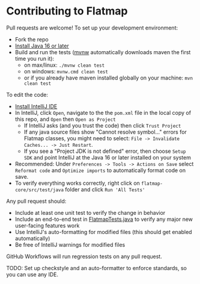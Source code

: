 # Contributing to Flatmap

Pull requests are welcome! To set up your development environment:

- Fork the repo
- [Install Java 16 or later](https://adoptium.net/installation.html)
- Build and run the tests ([mvnw](https://github.com/takari/maven-wrapper) automatically downloads maven the first time
  you run it):
  - on max/linux: `./mvnw clean test`
  - on windows: `mvnw.cmd clean test`
  - or if you already have maven installed globally on your machine: `mvn clean test`

To edit the code:

- [Install IntelliJ IDE](https://www.jetbrains.com/help/idea/installation-guide.html)
- In IntelliJ, click `Open`, navigate to the the `pom.xml` file in the local copy of this repo, and `Open`
  then `Open as Project`
  - If IntelliJ asks (and you trust the code) then click `Trust Project`
  - If any java source files show "Cannot resolve symbol..." errors for Flatmap classes, you might need to
    select: `File -> Invalidate Caches... -> Just Restart`.
  - If you see a "Project JDK is not defined" error, then choose `Setup SDK` and point IntelliJ at the Java 16 or later
    installed on your system
- Recommended: Under `Preferences -> Tools -> Actions on Save` select `Reformat code` and `Optimize imports` to
  automatically format code on save.
- To verify everything works correctly, right click on `flatmap-core/src/test/java` folder and click `Run 'All Tests'`

Any pull request should:

- Include at least one unit test to verify the change in behavior
- Include an end-to-end test in [FlatmapTests.java](flatmap-core/src/test/java/com/onthegomap/flatmap/FlatmapTests.java)
  to verify any major new user-facing features work
- Use IntelliJ's auto-formatting for modified files (this should get enabled automatically)
- Be free of IntelliJ warnings for modified files

GitHub Workflows will run regression tests on any pull request.

TODO: Set up checkstyle and an auto-formatter to enforce standards, so you can use any IDE.
